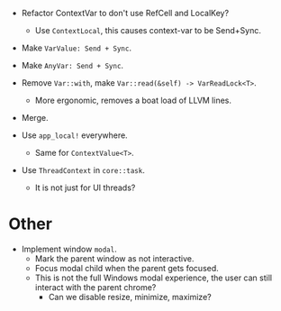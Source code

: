 * Refactor ContextVar to don't use RefCell and LocalKey?
    - Use `ContextLocal`, this causes context-var to be Send+Sync.
* Make `VarValue: Send + Sync`.
* Make `AnyVar: Send + Sync`.
* Remove `Var::with`, make `Var::read(&self) -> VarReadLock<T>`.
    - More ergonomic, removes a boat load of LLVM lines.
* Merge.

* Use `app_local!` everywhere.
    - Same for `ContextValue<T>`.
* Use `ThreadContext` in `core::task`.
    - It is not just for UI threads?

# Other

* Implement window `modal`.
    - Mark the parent window as not interactive.
    - Focus modal child when the parent gets focused.
    - This is not the full Windows modal experience, the user can still interact with the parent chrome?
        - Can we disable resize, minimize, maximize?